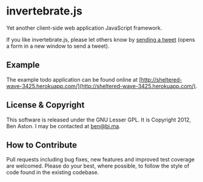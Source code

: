 invertebrate.js
===============

Yet another client-side web application JavaScript framework.

If you like invertebrate.js, please let others know by <a href="https://twitter.com/share?text=Check%20out%20invertebrate.js%2C%20a%20simple%20JavaScript%20client-side%20MVC%20framework.%20%23invertebrate.js%20%40benastontweet&url=https%3A%2F%2Fgithub.com%2Fbenaston%2Finvertebrate.js" target="_blank">sending a tweet</a> (opens a form in a new window to send a tweet).

Example
--------
The example todo application can be found online at [http://sheltered-wave-3425.herokuapp.com/](http://sheltered-wave-3425.herokuapp.com/).

License & Copyright
--------

This software is released under the GNU Lesser GPL. It is Copyright 2012, Ben Aston. I may be contacted at ben@bj.ma.


How to Contribute
--------

Pull requests including bug fixes, new features and improved test coverage are welcomed. Please do your best, where possible, to follow the style of code found in the existing codebase.
